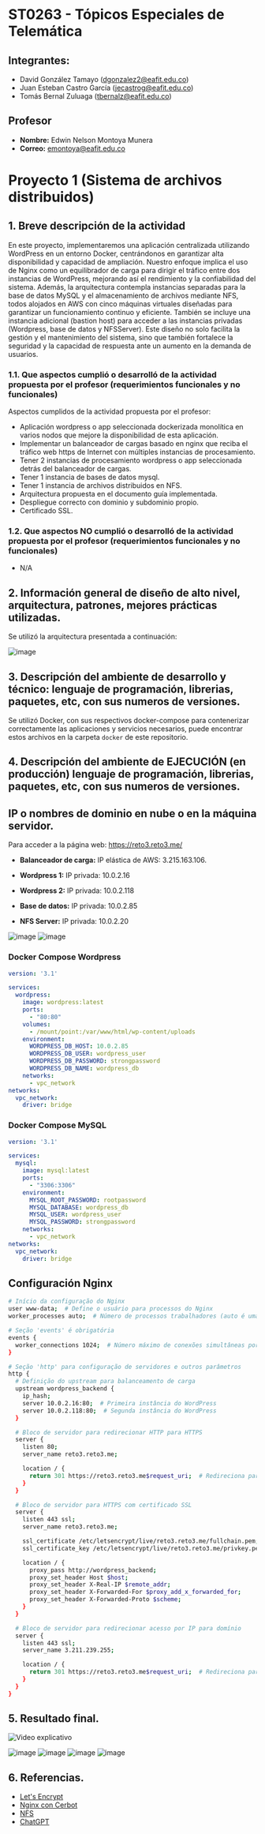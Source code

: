 # ST0263 - Tópicos Especiales de Telemática

## Integrantes:
- David González Tamayo (dgonzalez2@eafit.edu.co)
- Juan Esteban Castro García (jecastrog@eafit.edu.co)
- Tomás Bernal Zuluaga (tbernalz@eafit.edu.co)

## Profesor
- **Nombre:** Edwin Nelson Montoya Munera
- **Correo:** emontoya@eafit.edu.co

# Proyecto 1 (Sistema de archivos distribuidos)

## 1. Breve descripción de la actividad

En este proyecto, implementaremos una aplicación centralizada utilizando WordPress en un entorno Docker, centrándonos en garantizar alta disponibilidad y capacidad de ampliación. Nuestro enfoque implica el uso de Nginx como un equilibrador de carga para dirigir el tráfico entre dos instancias de WordPress, mejorando así el rendimiento y la confiabilidad del sistema. Además, la arquitectura contempla instancias separadas para la base de datos MySQL y el almacenamiento de archivos mediante NFS, todos alojados en AWS con cinco máquinas virtuales diseñadas para garantizar un funcionamiento continuo y eficiente. También se incluye una instancia adicional (bastion host) para acceder a las instancias privadas (Wordpress, base de datos y NFSServer). Este diseño no solo facilita la gestión y el mantenimiento del sistema, sino que también fortalece la seguridad y la capacidad de respuesta ante un aumento en la demanda de usuarios.

### 1.1. Que aspectos cumplió o desarrolló de la actividad propuesta por el profesor (requerimientos funcionales y no funcionales)

Aspectos cumplidos de la actividad propuesta por el profesor:

* Aplicación wordpress o app seleccionada dockerizada monolítica en varios nodos que mejore la
disponibilidad de esta aplicación.
* Implementar un balanceador de cargas basado en nginx que reciba el tráfico web https de
Internet con múltiples instancias de procesamiento.
* Tener 2 instancias de procesamiento wordpress o app seleccionada detrás del balanceador de
cargas.
* Tener 1 instancia de bases de datos mysql.
* Tener 1 instancia de archivos distribuidos en NFS.
* Arquitectura propuesta en el documento guía implementada.
* Despliegue correcto con dominio y subdominio propio.
* Certificado SSL.

### 1.2. Que aspectos NO cumplió o desarrolló de la actividad propuesta por el profesor (requerimientos funcionales y no funcionales)

* N/A

## 2. Información general de diseño de alto nivel, arquitectura, patrones, mejores prácticas utilizadas.
Se utilizó la arquitectura presentada a continuación:

![image](https://github.com/dgonzalezt2/reto3-st0263/assets/81880494/631b39e3-bc54-4f72-ad77-b65a94092d4a)

## 3. Descripción del ambiente de desarrollo y técnico: lenguaje de programación, librerias, paquetes, etc, con sus numeros de versiones.

Se utilizó Docker, con sus respectivos docker-compose para contenerizar correctamente las aplicaciones y servicios necesarios, puede encontrar estos archivos en la carpeta `docker` de este repositorio.

## 4. Descripción del ambiente de EJECUCIÓN (en producción) lenguaje de programación, librerias, paquetes, etc, con sus numeros de versiones.

## IP o nombres de dominio en nube o en la máquina servidor.

Para acceder a la página web: https://reto3.reto3.me/

* **Balanceador de carga:** IP elástica de AWS: 3.215.163.106.

* **Wordpress 1:** IP privada: 10.0.2.16

* **Wordpress 2:** IP privada: 10.0.2.118

* **Base de datos:** IP privada: 10.0.2.85

* **NFS Server:** IP privada: 10.0.2.20

![image](https://github.com/dgonzalezt2/reto3-st0263/assets/82610906/2cf4685e-5f0e-4d3f-88f0-d2ef7c9420dc)
![image](https://github.com/dgonzalezt2/reto3-st0263/assets/82610906/d2b2b512-1701-49c5-9f3a-1f79333814aa) 

### Docker Compose Wordpress
```yaml
version: '3.1'

services:
  wordpress:
    image: wordpress:latest
    ports:
      - "80:80"
    volumes:
      - /mount/point:/var/www/html/wp-content/uploads
    environment:
      WORDPRESS_DB_HOST: 10.0.2.85
      WORDPRESS_DB_USER: wordpress_user
      WORDPRESS_DB_PASSWORD: strongpassword
      WORDPRESS_DB_NAME: wordpress_db
    networks:
      - vpc_network
networks:
  vpc_network:
    driver: bridge
```

### Docker Compose MySQL

```yaml
version: '3.1'

services:
  mysql:
    image: mysql:latest
    ports:
      - "3306:3306"
    environment:
      MYSQL_ROOT_PASSWORD: rootpassword
      MYSQL_DATABASE: wordpress_db
      MYSQL_USER: wordpress_user
      MYSQL_PASSWORD: strongpassword
    networks:
      - vpc_network
networks:
  vpc_network:
    driver: bridge
```

## Configuración Nginx
```bash
# Início da configuração do Nginx
user www-data;  # Define o usuário para processos do Nginx
worker_processes auto;  # Número de processos trabalhadores (auto é uma escolha comum)

# Seção 'events' é obrigatória
events {
  worker_connections 1024;  # Número máximo de conexões simultâneas por processo trabalhador
}

# Seção 'http' para configuração de servidores e outros parâmetros
http {
  # Definição do upstream para balanceamento de carga
  upstream wordpress_backend {
    ip_hash;
    server 10.0.2.16:80;  # Primeira instância do WordPress
    server 10.0.2.118:80;  # Segunda instância do WordPress
  }

  # Bloco de servidor para redirecionar HTTP para HTTPS
  server {
    listen 80;
    server_name reto3.reto3.me;

    location / {
      return 301 https://reto3.reto3.me$request_uri;  # Redireciona para HTTPS
    }
  }

  # Bloco de servidor para HTTPS com certificado SSL
  server {
    listen 443 ssl;
    server_name reto3.reto3.me;

    ssl_certificate /etc/letsencrypt/live/reto3.reto3.me/fullchain.pem;
    ssl_certificate_key /etc/letsencrypt/live/reto3.reto3.me/privkey.pem;

    location / {
      proxy_pass http://wordpress_backend;
      proxy_set_header Host $host;
      proxy_set_header X-Real-IP $remote_addr;
      proxy_set_header X-Forwarded-For $proxy_add_x_forwarded_for;
      proxy_set_header X-Forwarded-Proto $scheme;
    }
  }

  # Bloco de servidor para redirecionar acesso por IP para domínio
  server {
    listen 443 ssl;
    server_name 3.211.239.255;

    location / {
      return 301 https://reto3.reto3.me$request_uri;  # Redireciona para domínio
    }
  }
}
```

## 5. Resultado final.

![Video explicativo](https://youtu.be/ce-l0f2PG0M)

![image](https://github.com/dgonzalezt2/reto3-st0263/assets/82610906/e7733d93-1106-4f57-8255-2aa4f1861100)
![image](https://github.com/dgonzalezt2/reto3-st0263/assets/82610906/c198b9d7-791e-4f50-87c6-96239d0d1ed7)
![image](https://github.com/dgonzalezt2/reto3-st0263/assets/82610906/1f2dc4d4-a7fa-4698-93fd-21ad7cac3b71)
![image](https://github.com/dgonzalezt2/reto3-st0263/assets/82610906/334c212a-30b3-4b69-ade4-d0ebc23d782a)



## 6. Referencias.
* [Let's Encrypt](https://medium.com/@utkarsh_verma/how-to-obtain-a-wildcard-ssl-certificate-from-lets-encrypt-and-setup-nginx-to-use-wildcard-cfb050c8b33f)
* [Nginx con Cerbot](https://www.letscloud.io/community/how-to-set-up-an-nginx-with-certbot-on-ubuntu)
* [NFS](https://mohsensy.github.io/sysadmin/2020/04/01/wordpress-nfs.html)
* [ChatGPT](https://chat.openai.com/)
